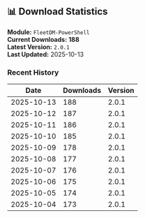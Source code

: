 ## 📊 Download Statistics

**Module:** `FleetDM-PowerShell`  
**Current Downloads:** **188**  
**Latest Version:** `2.0.1`  
**Last Updated:** 2025-10-13

### Recent History

| Date | Downloads | Version |
|------|-----------|---------|
| 2025-10-13 | 188 | 2.0.1 |
| 2025-10-12 | 187 | 2.0.1 |
| 2025-10-11 | 186 | 2.0.1 |
| 2025-10-10 | 185 | 2.0.1 |
| 2025-10-09 | 178 | 2.0.1 |
| 2025-10-08 | 177 | 2.0.1 |
| 2025-10-07 | 176 | 2.0.1 |
| 2025-10-06 | 175 | 2.0.1 |
| 2025-10-05 | 174 | 2.0.1 |
| 2025-10-04 | 173 | 2.0.1 |
